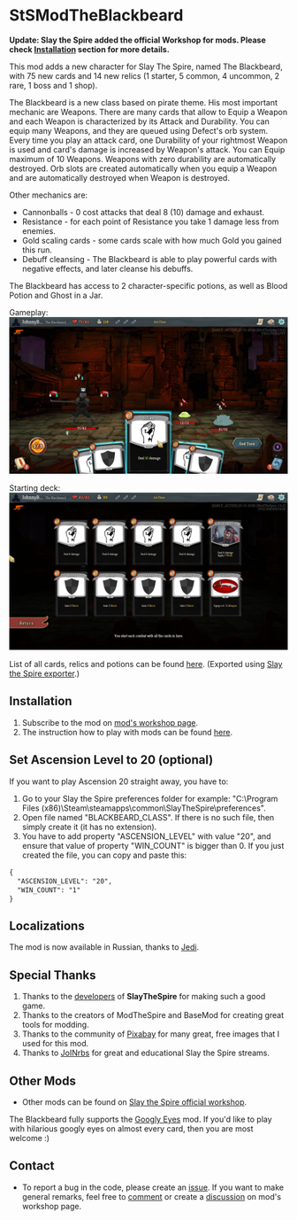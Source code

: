 # StSModTheBlackbeard

**Update: Slay the Spire added the official Workshop for mods. Please check [Installation](#installation) section for more details.** 

This mod adds a new character for Slay The Spire, named The Blackbeard, with 75 new cards and 14 new relics (1 starter, 5 common, 4 uncommon, 2 rare, 1 boss and 1 shop). 

The Blackbeard is a new class based on pirate theme. His most important mechanic are Weapons. There are many cards that allow to Equip a Weapon and each Weapon is characterized by its Attack and Durability. You can equip many Weapons, and they are queued using Defect's orb system. Every time you play an attack card, one Durability of your rightmost Weapon is used and card's damage is increased by Weapon's attack. You can Equip maximum of 10 Weapons. Weapons with zero durability are automatically destroyed. Orb slots are created automatically when you equip a Weapon and are automatically destroyed when Weapon is destroyed.

Other mechanics are: 
- Cannonballs - 0 cost attacks that deal 8 (10) damage and exhaust.
- Resistance - for each point of Resistance you take 1 damage less from enemies.
- Gold scaling cards - some cards scale with how much Gold you gained this run.
- Debuff cleansing - The Blackbeard is able to play powerful cards with negative effects, and later cleanse his debuffs.

The Blackbeard has access to 2 character-specific potions, as well as Blood Potion and Ghost in a Jar. 

Gameplay: 
![Gameplay](screenshots/Gameplay.jpg)

Starting deck: 
![Gameplay](screenshots/StartingDeck.png)

List of all cards, relics and potions can be found [here](http://www.theblackbeardmod.com). (Exported using [Slay the Spire exporter](https://github.com/twanvl/sts-exporter).)

## Installation ##
1. Subscribe to the mod on [mod's workshop page](https://steamcommunity.com/sharedfiles/filedetails/?id=1612105245).
2. The instruction how to play with mods can be found [here](https://steamcommunity.com/games/646570/announcements/detail/1714081669582224415).

## Set Ascension Level to 20 (optional) ##

If you want to play Ascension 20 straight away, you have to:
1. Go to your Slay the Spire preferences folder for example: "C:\Program Files (x86)\Steam\steamapps\common\SlayTheSpire\preferences".
2. Open file named "BLACKBEARD_CLASS". If there is no such file, then simply create it (it has no extension).
3. You have to add property "ASCENSION_LEVEL" with value "20", and ensure that value of property "WIN_COUNT" is bigger than 0. If you just created the file, you can copy and paste this:
```
{
  "ASCENSION_LEVEL": "20",
  "WIN_COUNT": "1"
}
```

## Localizations ##
The mod is now available in Russian, thanks to [Jedi](https://github.com/Jedi515).

## Special Thanks ##
1. Thanks to the [developers](https://www.megacrit.com/) of **SlayTheSpire** for making such a good game.
2. Thanks to the creators of ModTheSpire and BaseMod for creating great tools for modding.
3. Thanks to the community of [Pixabay](https://pixabay.com) for many great, free images that I used for this mod. 
4. Thanks to [JoINrbs](https://www.twitch.tv/joinrbs) for great and educational Slay the Spire streams.

## Other Mods ##
- Other mods can be found on [Slay the Spire official workshop](https://steamcommunity.com/app/646570/workshop/).

The Blackbeard fully supports the [Googly Eyes](https://steamcommunity.com/sharedfiles/filedetails/?id=1615430126) mod. If you'd like to play with hilarious googly eyes on almost every card, then you are most welcome :) 

## Contact ##

- To report a bug in the code, please create an [issue](https://github.com/JohnnyBazooka89/StSModTheBlackbeard/issues). If you want to make general remarks, feel free to [comment](https://steamcommunity.com/sharedfiles/filedetails/comments/1612105245) or create a [discussion](https://steamcommunity.com/sharedfiles/filedetails/discussions/1612105245) on mod's workshop page.